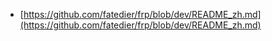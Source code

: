 - [https://github.com/fatedier/frp/blob/dev/README_zh.md](https://github.com/fatedier/frp/blob/dev/README_zh.md)
